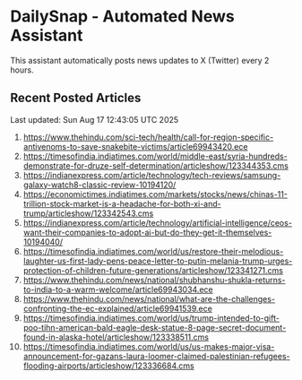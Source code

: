 # DailySnap - Automated News Assistant

This assistant automatically posts news updates to X (Twitter) every 2 hours.

## Recent Posted Articles

Last updated: Sun Aug 17 12:43:05 UTC 2025

1. https://www.thehindu.com/sci-tech/health/call-for-region-specific-antivenoms-to-save-snakebite-victims/article69943420.ece
2. https://timesofindia.indiatimes.com/world/middle-east/syria-hundreds-demonstrate-for-druze-self-determination/articleshow/123344353.cms
3. https://indianexpress.com/article/technology/tech-reviews/samsung-galaxy-watch8-classic-review-10194120/
4. https://economictimes.indiatimes.com/markets/stocks/news/chinas-11-trillion-stock-market-is-a-headache-for-both-xi-and-trump/articleshow/123342543.cms
5. https://indianexpress.com/article/technology/artificial-intelligence/ceos-want-their-companies-to-adopt-ai-but-do-they-get-it-themselves-10194040/
6. https://timesofindia.indiatimes.com/world/us/restore-their-melodious-laughter-us-first-lady-pens-peace-letter-to-putin-melania-trump-urges-protection-of-children-future-generations/articleshow/123341271.cms
7. https://www.thehindu.com/news/national/shubhanshu-shukla-returns-to-india-to-a-warm-welcome/article69943034.ece
8. https://www.thehindu.com/news/national/what-are-the-challenges-confronting-the-ec-explained/article69941539.ece
9. https://timesofindia.indiatimes.com/world/us/trump-intended-to-gift-poo-tihn-american-bald-eagle-desk-statue-8-page-secret-document-found-in-alaska-hotel/articleshow/123338511.cms
10. https://timesofindia.indiatimes.com/world/us/us-makes-major-visa-announcement-for-gazans-laura-loomer-claimed-palestinian-refugees-flooding-airports/articleshow/123336684.cms
